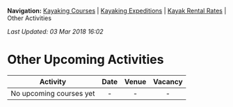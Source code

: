 **Navigation:** [Kayaking Courses](index) &#124; [Kayaking Expeditions](expedition) &#124; [Kayak Rental Rates](rental) &#124; Other Activities

_Last Updated: 03 Mar 2018 16:02_
# Other Upcoming Activities

Activity | Date | Venue | Vacancy
:---:|:---:|:---:|:---:
No upcoming courses yet|-|-|-

